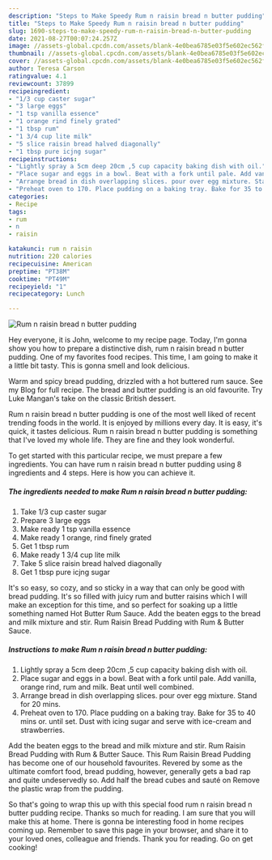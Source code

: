 ```yaml
---
description: "Steps to Make Speedy Rum n raisin bread n butter pudding"
title: "Steps to Make Speedy Rum n raisin bread n butter pudding"
slug: 1690-steps-to-make-speedy-rum-n-raisin-bread-n-butter-pudding
date: 2021-08-27T00:07:24.257Z
image: //assets-global.cpcdn.com/assets/blank-4e0bea6785e03f5e602ec562f230caae08da540cada707380b4fe1bbebba43da.png
thumbnail: //assets-global.cpcdn.com/assets/blank-4e0bea6785e03f5e602ec562f230caae08da540cada707380b4fe1bbebba43da.png
cover: //assets-global.cpcdn.com/assets/blank-4e0bea6785e03f5e602ec562f230caae08da540cada707380b4fe1bbebba43da.png
author: Teresa Carson
ratingvalue: 4.1
reviewcount: 37899
recipeingredient:
- "1/3 cup caster sugar"
- "3 large eggs"
- "1 tsp vanilla essence"
- "1 orange rind finely grated"
- "1 tbsp rum"
- "1 3/4 cup lite milk"
- "5 slice raisin bread halved diagonally"
- "1 tbsp pure icjng sugar"
recipeinstructions:
- "Lightly spray a 5cm deep 20cm ,5 cup capacity baking dish with oil."
- "Place sugar and eggs in a bowl. Beat with a fork until pale. Add vanilla, orange rind, rum and milk. Beat until well combined."
- "Arrange bread in dish overlapping slices. pour over egg mixture. Stand for 20 mins."
- "Preheat oven to 170. Place pudding on a baking tray. Bake for 35 to 40 mins or. until set. Dust with icing sugar and serve with ice-cream and strawberries."
categories:
- Recipe
tags:
- rum
- n
- raisin

katakunci: rum n raisin 
nutrition: 220 calories
recipecuisine: American
preptime: "PT38M"
cooktime: "PT49M"
recipeyield: "1"
recipecategory: Lunch

---
```



![Rum n raisin bread n butter pudding](//assets-global.cpcdn.com/assets/blank-4e0bea6785e03f5e602ec562f230caae08da540cada707380b4fe1bbebba43da.png)

Hey everyone, it is John, welcome to my recipe page. Today, I'm gonna show you how to prepare a distinctive dish, rum n raisin bread n butter pudding. One of my favorites food recipes. This time, I am going to make it a little bit tasty. This is gonna smell and look delicious.

Warm and spicy bread pudding, drizzled with a hot buttered rum sauce. See my Blog for full recipe. The bread and butter pudding is an old favourite. Try Luke Mangan&#39;s take on the classic British dessert.

Rum n raisin bread n butter pudding is one of the most well liked of recent trending foods in the world. It is enjoyed by millions every day. It is easy, it's quick, it tastes delicious. Rum n raisin bread n butter pudding is something that I've loved my whole life. They are fine and they look wonderful.


To get started with this particular recipe, we must prepare a few ingredients. You can have rum n raisin bread n butter pudding using 8 ingredients and 4 steps. Here is how you can achieve it.

<!--inarticleads1-->

##### The ingredients needed to make Rum n raisin bread n butter pudding:

1. Take 1/3 cup caster sugar
1. Prepare 3 large eggs
1. Make ready 1 tsp vanilla essence
1. Make ready 1 orange, rind finely grated
1. Get 1 tbsp rum
1. Make ready 1 3/4 cup lite milk
1. Take 5 slice raisin bread halved diagonally
1. Get 1 tbsp pure icjng sugar


It&#39;s so easy, so cozy, and so sticky in a way that can only be good with bread pudding. It&#39;s so filled with juicy rum and butter raisins which I will make an exception for this time, and so perfect for soaking up a little something named Hot Butter Rum Sauce. Add the beaten eggs to the bread and milk mixture and stir. Rum Raisin Bread Pudding with Rum &amp; Butter Sauce. 

<!--inarticleads2-->

##### Instructions to make Rum n raisin bread n butter pudding:

1. Lightly spray a 5cm deep 20cm ,5 cup capacity baking dish with oil.
1. Place sugar and eggs in a bowl. Beat with a fork until pale. Add vanilla, orange rind, rum and milk. Beat until well combined.
1. Arrange bread in dish overlapping slices. pour over egg mixture. Stand for 20 mins.
1. Preheat oven to 170. Place pudding on a baking tray. Bake for 35 to 40 mins or. until set. Dust with icing sugar and serve with ice-cream and strawberries.


Add the beaten eggs to the bread and milk mixture and stir. Rum Raisin Bread Pudding with Rum &amp; Butter Sauce. This Rum Raisin Bread Pudding has become one of our household favourites. Revered by some as the ultimate comfort food, bread pudding, however, generally gets a bad rap and quite undeservedly so. Add half the bread cubes and sauté on Remove the plastic wrap from the pudding. 

So that's going to wrap this up with this special food rum n raisin bread n butter pudding recipe. Thanks so much for reading. I am sure that you will make this at home. There is gonna be interesting food in home recipes coming up. Remember to save this page in your browser, and share it to your loved ones, colleague and friends. Thank you for reading. Go on get cooking!
